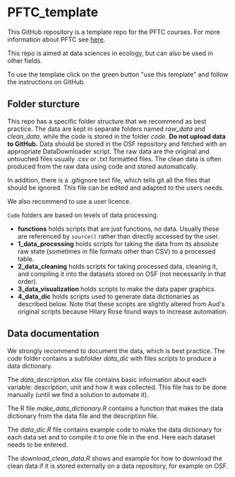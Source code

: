 # PFTC_template

This GitHub repository is a template repo for the PFTC courses.
For more information about PFTC see [here](https://plantfunctionaltraitscourses.w.uib.no/).

This repo is aimed at data sciences in ecology, but can also be used in other fields.

To use the template click on the green button "use this template" and follow the instructions on GitHub.


## Folder sturcture

This repo has a specific folder structure that we recommend as best practice.
The data are kept in separate folders named *raw_data* and *clean_data*, while the code is stored in the folder *code*. **Do not upload data to GitHub.** Data should be stored in the OSF repository and fetched with an appropriate DataDownloader script.
The raw data are the original and untouched files usually .csv or .txt formatted files.
The clean data is often produced from the raw data using code and stored automatically.

In addition, there is a .gitignore text file, which tells git all the files that should be ignored.
This file can be edited and adapted to the users needs.

We also recommend to use a user licence.

`Code` folders are based on levels of data processing.
* **functions** holds scripts that are just functions, no data. Usually these are referenced by `source()` rather than directly accessed by the user.
* **1_data_processing** holds scripts for taking the data from its absolute raw state (sometimes in file formats other than CSV) to a processed table.
* **2_data_cleaning** holds scripts for taking processed data, cleaning it, and compiling it into the datasets stored on OSF (not necessarily in that order).
* **3_data_visualization** holds scripts to make the data paper graphics.
* **4_data_dic** holds scripts used to generate data dictionaries as described below. Note that these scripts are slightly altered from Aud's original scripts because Hilary Rose found ways to increase automation.


## Data documentation

We strongly recommend to document the data, which is best practice.
The *code* folder contains a subfolder *data_dic* with files scripts to produce a data dictionary.

The *data_description.xlsx* file contains basic information about each variable: description, unit and how it was collected.
This file has to be done manually (until we find a solution to automate it).

The R file *make_data_dictionary.R* contains a function that makes the data dictionary from the data file and the description file.

The *data_dic.R* file contains example code to make the data dictionary for each data set and to compile it to one file in the end.
Here each dataset needs to be entered.

The *download_clean_data.R* shows and example for how to download the clean data if it is stored externally on a data repository, for example on OSF.
